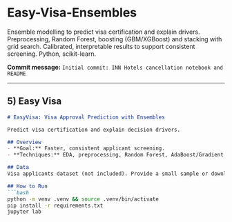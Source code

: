 # Easy-Visa-Ensembles
Ensemble modelling to predict visa certification and explain drivers. Preprocessing, Random Forest, boosting (GBM/XGBoost) and stacking with grid search. Calibrated, interpretable results to support consistent screening. Python, scikit-learn.

**Commit message:** `Initial commit: INN Hotels cancellation notebook and README`

---

## 5) Easy Visa

```markdown
# EasyVisa: Visa Approval Prediction with Ensembles

Predict visa certification and explain decision drivers.

## Overview
- **Goal:** Faster, consistent applicant screening.
- **Techniques:** EDA, preprocessing, Random Forest, AdaBoost/Gradient Boosting/XGBoost, Stacking, GridSearchCV.

## Data
Visa applicants dataset (not included). Provide a small sample or download instructions if possible.

## How to Run
```bash
python -m venv .venv && source .venv/bin/activate
pip install -r requirements.txt
jupyter lab
